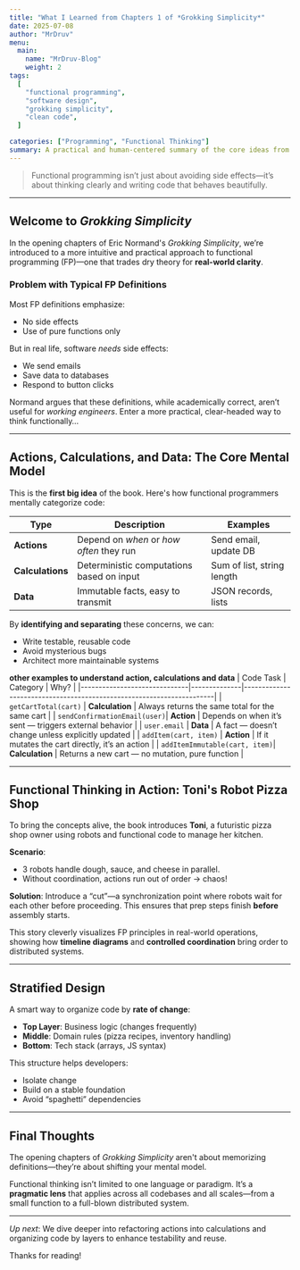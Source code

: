 ```yaml
---
title: "What I Learned from Chapters 1 of *Grokking Simplicity*"
date: 2025-07-08
author: "MrDruv"
menu:
  main:
    name: "MrDruv-Blog"
    weight: 2
tags:
  [
    "functional programming",
    "software design",
    "grokking simplicity",
    "clean code",
  ]

categories: ["Programming", "Functional Thinking"]
summary: A practical and human-centered summary of the core ideas from the opening chapters of *Grokking Simplicity* by Eric Normand.
---
```


> Functional programming isn’t just about avoiding side effects—it’s about thinking clearly and writing code that behaves beautifully.

---

## Welcome to _Grokking Simplicity_

In the opening chapters of Eric Normand's _Grokking Simplicity_, we’re introduced to a more intuitive and practical approach to functional programming (FP)—one that trades dry theory for **real-world clarity**.

### Problem with Typical FP Definitions

Most FP definitions emphasize:

- No side effects
- Use of pure functions only

But in real life, software _needs_ side effects:

- We send emails
- Save data to databases
- Respond to button clicks

Normand argues that these definitions, while academically correct, aren’t useful for _working engineers_. Enter a more practical, clear-headed way to think functionally…

---

## Actions, Calculations, and Data: The Core Mental Model

This is the **first big idea** of the book. Here's how functional programmers mentally categorize code:

| Type             | Description                               | Examples                   |
| ---------------- | ----------------------------------------- | -------------------------- |
| **Actions**      | Depend on _when_ or _how often_ they run  | Send email, update DB      |
| **Calculations** | Deterministic computations based on input | Sum of list, string length |
| **Data**         | Immutable facts, easy to transmit         | JSON records, lists        |

By **identifying and separating** these concerns, we can:

- Write testable, reusable code
- Avoid mysterious bugs
- Architect more maintainable systems

**other examples to understand action, calculations and data**
| Code Task | Category | Why? |
|------------------------------|--------------|----------------------------------------------------------------------|
| `getCartTotal(cart)` | **Calculation** | Always returns the same total for the same cart |
| `sendConfirmationEmail(user)`| **Action** | Depends on when it’s sent — triggers external behavior |
| `user.email` | **Data** | A fact — doesn’t change unless explicitly updated |
| `addItem(cart, item)` | **Action** | If it mutates the cart directly, it’s an action |
| `addItemImmutable(cart, item)`| **Calculation** | Returns a new cart — no mutation, pure function |

---

## Functional Thinking in Action: Toni's Robot Pizza Shop

To bring the concepts alive, the book introduces **Toni**, a futuristic pizza shop owner using robots and functional code to manage her kitchen.

**Scenario**:

- 3 robots handle dough, sauce, and cheese in parallel.
- Without coordination, actions run out of order → chaos!

**Solution**: Introduce a “cut”—a synchronization point where robots wait for each other before proceeding. This ensures that prep steps finish **before** assembly starts.

This story cleverly visualizes FP principles in real-world operations, showing how **timeline diagrams** and **controlled coordination** bring order to distributed systems.

---

## Stratified Design

A smart way to organize code by **rate of change**:

- **Top Layer**: Business logic (changes frequently)
- **Middle**: Domain rules (pizza recipes, inventory handling)
- **Bottom**: Tech stack (arrays, JS syntax)

This structure helps developers:

- Isolate change
- Build on a stable foundation
- Avoid “spaghetti” dependencies

---

## Final Thoughts

The opening chapters of _Grokking Simplicity_ aren't about memorizing definitions—they’re about shifting your mental model.

Functional thinking isn’t limited to one language or paradigm. It’s a **pragmatic lens** that applies across all codebases and all scales—from a small function to a full-blown distributed system.

---

_Up next_: We dive deeper into refactoring actions into calculations and organizing code by layers to enhance testability and reuse.

Thanks for reading!
